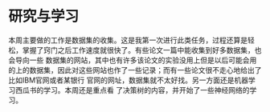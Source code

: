 # 研究与学习
本周主要做的工作是数据集的收集。这是我第一次进行此类任务，过程还算是轻松，掌握了窍门之后工作速度就很快了。有些论文一篇中能收集到好多数据集，也会导向一些
数据集的网站，其中也有许多该论文的实验没用上但是以后可能会用的上的数据集，因此对这些网站也作了一些记录；而有一些论文很不走心地给出了比如IBM官网或者某银行
官网的网址，数据集就不太好找。另一方面还是机器学习西瓜书的学习。本周还是重点看
了决策树的内容，并开始了一些神经网络的学习。
